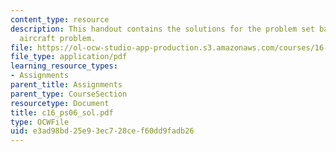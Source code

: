 ```yaml
---
content_type: resource
description: This handout contains the solutions for the problem set based on the
  aircraft problem.
file: https://ol-ocw-studio-app-production.s3.amazonaws.com/courses/16-01-unified-engineering-i-ii-iii-iv-fall-2005-spring-2006/e3ad98bd25e93ec728cef60dd9fadb26_c16_ps06_sol.pdf
file_type: application/pdf
learning_resource_types:
- Assignments
parent_title: Assignments
parent_type: CourseSection
resourcetype: Document
title: c16_ps06_sol.pdf
type: OCWFile
uid: e3ad98bd-25e9-3ec7-28ce-f60dd9fadb26
---
```

